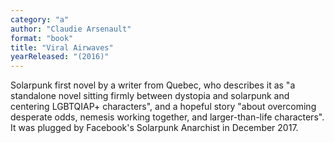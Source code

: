 ```yaml
---
category: "a"
author: "Claudie Arsenault"
format: "book"
title: "Viral Airwaves"
yearReleased: "(2016)"
---
```

Solarpunk first novel by a writer from Quebec, who describes it as "a standalone novel sitting firmly between dystopia and solarpunk and centering LGBTQIAP+ characters", and a hopeful story "about overcoming desperate odds, nemesis working together, and larger-than-life characters". It was plugged by Facebook's Solarpunk Anarchist in December 2017.
 